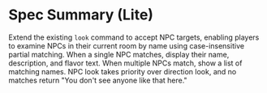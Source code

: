 # Spec Summary (Lite)

Extend the existing `look` command to accept NPC targets, enabling players to examine NPCs in their current room by name using case-insensitive partial matching. When a single NPC matches, display their name, description, and flavor text. When multiple NPCs match, show a list of matching names. NPC look takes priority over direction look, and no matches return "You don't see anyone like that here."

